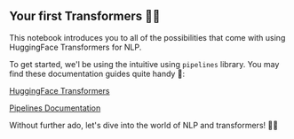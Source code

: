 ## Your first Transformers 🤖💬

This notebook introduces you to all of the possibilities that come with using HuggingFace Transformers for NLP.

To get started, we'l be using the intuitive using `pipelines` library. You may find these documentation guides quite handy 👀:

[HuggingFace Transformers](https://huggingface.co/transformers/)

[Pipelines Documentation](hhttps://huggingface.co/docs/transformers/main_classes/pipelines)

Without further ado, let's dive into the world of NLP and transformers! 🚀📖
